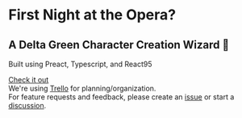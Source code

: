 # First Night at the Opera?

## A Delta Green Character Creation Wizard 🧙

Built using Preact, Typescript, and React95

[Check it out](https://fnato.netlify.app/)  
We're using [Trello](https://trello.com/b/TkCYsiij/fnato) for planning/organization.  
For feature requests and feedback, please create an [issue](https://github.com/s0lidarity/fnato/issues/new/choose) or start a [discussion](https://github.com/s0lidarity/fnato/discussions).
